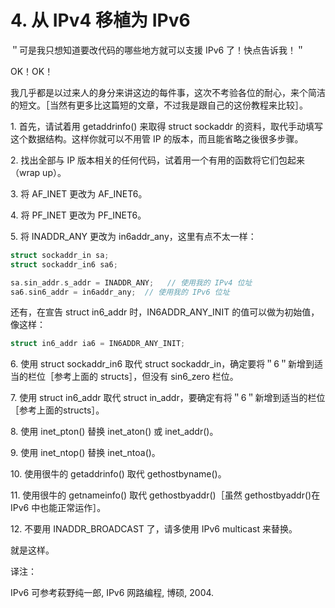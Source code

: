 # 4. 从 IPv4 移植为 IPv6

＂可是我只想知道要改代码的哪些地方就可以支援 IPv6 了！快点告诉我！＂

OK！OK！

我几乎都是以过来人的身分来讲这边的每件事，这次不考验各位的耐心，来个简洁的短文。［当然有更多比这篇短的文章，不过我是跟自己的这份教程来比较］。

1\. 首先，请试着用 getaddrinfo() 来取得 struct sockaddr 的资料，取代手动填写这个数据结构。这样你就可以不用管 IP 的版本，而且能省略之後很多步骤。

2\. 找出全部与 IP 版本相关的任何代码，试着用一个有用的函数将它们包起来（wrap up）。

3\. 将 AF\_INET 更改为 AF\_INET6。

4\. 将 PF\_INET 更改为 PF\_INET6。

5\. 将 INADDR\_ANY 更改为 in6addr\_any，这里有点不太一样：

```c
struct sockaddr_in sa;
struct sockaddr_in6 sa6;

sa.sin_addr.s_addr = INADDR_ANY;   // 使用我的 IPv4 位址
sa6.sin6_addr = in6addr_any;  // 使用我的 IPv6 位址
```

还有，在宣告 struct in6\_addr 时，IN6ADDR\_ANY\_INIT 的值可以做为初始值，像这样：

```c
struct in6_addr ia6 = IN6ADDR_ANY_INIT;
```

6\. 使用 struct sockaddr\_in6 取代 struct sockaddr\_in，确定要将＂6＂新增到适当的栏位［参考上面的 structs］，但没有 sin6\_zero 栏位。

7\. 使用 struct in6\_addr 取代 struct in\_addr，要确定有将＂6＂新增到适当的栏位［参考上面的structs］。

8\. 使用 inet\_pton() 替换 inet\_aton() 或 inet\_addr()。

9\. 使用 inet\_ntop() 替换 inet\_ntoa()。

10\. 使用很牛的 getaddrinfo() 取代 gethostbyname()。

11\. 使用很牛的 getnameinfo() 取代 gethostbyaddr()［虽然 gethostbyaddr()在 IPv6 中也能正常运作］。

12\. 不要用 INADDR\_BROADCAST 了，请多使用 IPv6 multicast 来替换。

就是这样。

译注：

IPv6 可参考萩野纯一郎, IPv6 网路编程, 博硕, 2004.
